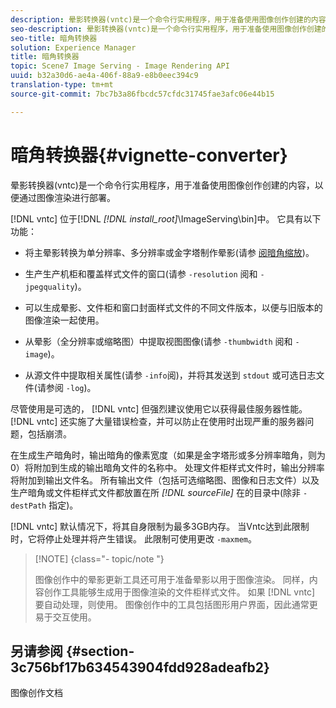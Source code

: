 ```yaml
---
description: 晕影转换器(vntc)是一个命令行实用程序，用于准备使用图像创作创建的内容，以便通过图像渲染进行部署。
seo-description: 晕影转换器(vntc)是一个命令行实用程序，用于准备使用图像创作创建的内容，以便通过图像渲染进行部署。
seo-title: 暗角转换器
solution: Experience Manager
title: 暗角转换器
topic: Scene7 Image Serving - Image Rendering API
uuid: b32a30d6-ae4a-406f-88a9-e8b0eec394c9
translation-type: tm+mt
source-git-commit: 7bc7b3a86fbcdc57cfdc31745fae3afc06e44b15

---
```



# 暗角转换器{#vignette-converter}

晕影转换器(vntc)是一个命令行实用程序，用于准备使用图像创作创建的内容，以便通过图像渲染进行部署。

[!DNL vntc] 位于[!DNL *[!DNL install_root]*\ImageServing\bin]中。 它具有以下功能：

* 将主晕影转换为单分辨率、多分辨率或金字塔制作晕影(请参 [阅暗角缩放](../../../../ir-api/vntc/utilities/c-ir-vignette-converter-vntc/c-ir-vignette-scaling.md#concept-e373a29c2f954df98d704c7723804585))。
* 生产生产机柜和覆盖样式文件的窗口(请参 `-resolution` 阅和 `-jpegquality`)。

* 可以生成晕影、文件柜和窗口封面样式文件的不同文件版本，以便与旧版本的图像渲染一起使用。
* 从晕影（全分辨率或缩略图）中提取视图图像(请参 `-thumbwidth` 阅和 `-image`)。
* 从源文件中提取相关属性(请参 `-info`阅)，并将其发送到 `stdout` 或可选日志文件(请参阅 `-log`)。

尽管使用是可选的， [!DNL vntc] 但强烈建议使用它以获得最佳服务器性能。 [!DNL vntc] 还实施了大量错误检查，并可以防止在使用时出现严重的服务器问题，包括崩溃。

在生成生产暗角时，输出暗角的像素宽度（如果是金字塔形或多分辨率暗角，则为0）将附加到生成的输出暗角文件的名称中。 处理文件柜样式文件时，输出分辨率将附加到输出文件名。 所有输出文件（包括可选缩略图、图像和日志文件）以及生产暗角或文件柜样式文件都放置在所 *[!DNL sourceFile]* 在的目录中(除非 `-destPath` 指定)。

[!DNL vntc] 默认情况下，将其自身限制为最多3GB内存。 当Vntc达到此限制时，它将停止处理并将产生错误。 此限制可使用更改 `-maxmem`。

>[!NOTE] {class=&quot;- topic/note &quot;}
>
>图像创作中的晕影更新工具还可用于准备晕影以用于图像渲染。 同样，内容创作工具能够生成用于图像渲染的文件柜样式文件。 如果 [!DNL vntc] 要自动处理，则使用。 图像创作中的工具包括图形用户界面，因此通常更易于交互使用。

## 另请参阅 {#section-3c756bf17b634543904fdd928adeafb2}

图像创作文档
